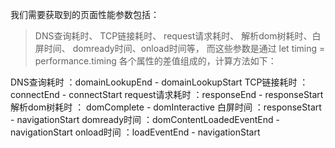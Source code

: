 我们需要获取到的页面性能参数包括：
> DNS查询耗时、
> TCP链接耗时、
> request请求耗时、
> 解析dom树耗时、白屏时间、
> domready时间、onload时间等，
而这些参数是通过 let timing = performance.timing 各个属性的差值组成的，计算方法如下：

DNS查询耗时 ：domainLookupEnd - domainLookupStart
TCP链接耗时 ：connectEnd - connectStart
request请求耗时 ：responseEnd - responseStart
解析dom树耗时 ： domComplete - domInteractive
白屏时间 ：responseStart - navigationStart
domready时间 ：domContentLoadedEventEnd - navigationStart
onload时间 ：loadEventEnd - navigationStart